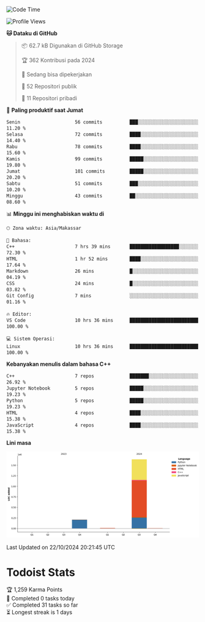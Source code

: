 <!--START_SECTION:waka-->
![Code Time](http://img.shields.io/badge/Code%20Time-76%20hrs%2023%20mins-blue)

![Profile Views](http://img.shields.io/badge/Profil%20dilihat-8-blue)

**🐱 Dataku di GitHub** 

> 📦 62.7 kB Digunakan di GitHub Storage 
 > 
> 🏆 362 Kontribusi pada 2024
 > 
> 💼 Sedang bisa dipekerjakan
 > 
> 📜 52 Repositori publik 
 > 
> 🔑 11 Repositori pribadi 
 > 
📅 **Paling produktif saat Jumat** 

```text
Senin                    56 commits          ███░░░░░░░░░░░░░░░░░░░░░░   11.20 % 
Selasa                   72 commits          ████░░░░░░░░░░░░░░░░░░░░░   14.40 % 
Rabu                     78 commits          ████░░░░░░░░░░░░░░░░░░░░░   15.60 % 
Kamis                    99 commits          █████░░░░░░░░░░░░░░░░░░░░   19.80 % 
Jumat                    101 commits         █████░░░░░░░░░░░░░░░░░░░░   20.20 % 
Sabtu                    51 commits          ███░░░░░░░░░░░░░░░░░░░░░░   10.20 % 
Minggu                   43 commits          ██░░░░░░░░░░░░░░░░░░░░░░░   08.60 % 
```


📊 **Minggu ini menghabiskan waktu di** 

```text
🕑︎ Zona waktu: Asia/Makassar

💬 Bahasa: 
C++                      7 hrs 39 mins       ██████████████████░░░░░░░   72.30 % 
HTML                     1 hr 52 mins        ████░░░░░░░░░░░░░░░░░░░░░   17.64 % 
Markdown                 26 mins             █░░░░░░░░░░░░░░░░░░░░░░░░   04.19 % 
CSS                      24 mins             █░░░░░░░░░░░░░░░░░░░░░░░░   03.82 % 
Git Config               7 mins              ░░░░░░░░░░░░░░░░░░░░░░░░░   01.16 % 

🔥 Editor: 
VS Code                  10 hrs 36 mins      █████████████████████████   100.00 % 

💻 Sistem Operasi: 
Linux                    10 hrs 36 mins      █████████████████████████   100.00 % 
```

**Kebanyakan menulis dalam bahasa C++** 

```text
C++                      7 repos             ███████░░░░░░░░░░░░░░░░░░   26.92 % 
Jupyter Notebook         5 repos             █████░░░░░░░░░░░░░░░░░░░░   19.23 % 
Python                   5 repos             █████░░░░░░░░░░░░░░░░░░░░   19.23 % 
HTML                     4 repos             ████░░░░░░░░░░░░░░░░░░░░░   15.38 % 
JavaScript               4 repos             ████░░░░░░░░░░░░░░░░░░░░░   15.38 % 
```



**Lini masa**

![Lines of Code chart](https://raw.githubusercontent.com/yusuf601/yusuf601/main/assets/bar_graph.png)


 Last Updated on 22/10/2024 20:21:45 UTC
<!--END_SECTION:waka-->
# Todoist Stats

<!-- TODO-IST:START -->
🏆  1,259 Karma Points           
🌸  Completed 0 tasks today           
✅  Completed 31 tasks so far           
⏳  Longest streak is 1 days
<!-- TODO-IST:END -->
